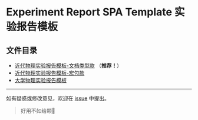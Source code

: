 # Experiment Report SPA Template 实验报告模板

## 文件目录

- [近代物理实验报告模板-文档类型款](./loeng's_cls_edition) （**推荐！**）
- [近代物理实验报告模板-宏包款](./loeng's_taste)
- [大学物理实验报告模板](./basic_physics_lab)

---

如有疑惑或修改意见，欢迎在 [issue](https://github.com/StarHub-SPA/Experiment_Report_SPA_Template/issues) 中提出。

>好用不如给颗🌟